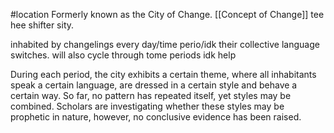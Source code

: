 #location 
Formerly known as the City of Change.
[[Concept of Change]]
tee hee shifter sity.

inhabited by changelings
every day/time perio/idk their collective language switches.
will also cycle through tome periods
idk
help

During each period, the city exhibits a certain theme, where all inhabitants speak a certain language, are dressed in a certain style and behave a certain way. So far, no pattern has repeated itself, yet styles may be combined.
Scholars are investigating whether these styles may be prophetic in nature, however, no conclusive evidence has been raised.